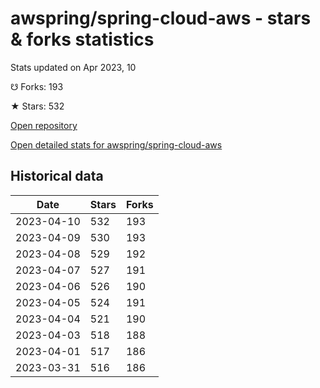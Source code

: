 # awspring/spring-cloud-aws - stars & forks statistics

Stats updated on Apr 2023, 10

☋ Forks: 193

★ Stars: 532

[Open repository](https://github.com/awspring/spring-cloud-aws)

[Open detailed stats for awspring/spring-cloud-aws](https://reviewgithub.com/rep/awspring/spring-cloud-aws)

## Historical data
| Date | Stars | Forks |
|------|-------|-------|
| 2023-04-10 | 532 | 193 | 
| 2023-04-09 | 530 | 193 | 
| 2023-04-08 | 529 | 192 | 
| 2023-04-07 | 527 | 191 | 
| 2023-04-06 | 526 | 190 | 
| 2023-04-05 | 524 | 191 | 
| 2023-04-04 | 521 | 190 | 
| 2023-04-03 | 518 | 188 | 
| 2023-04-01 | 517 | 186 | 
| 2023-03-31 | 516 | 186 | 

